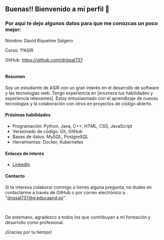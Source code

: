 ## Buenas!! Bienvenido a mi perfil 👋
### Por aquí te dejo algunos datos para que me conozcas un poco mejor:

Nombre: David Riquelme Salgero

Curso: 1ºASIR

GitHub: https://github.com/driqsal737
<br>
<br>

#### Resumen

Soy un estudiante de ASIR con un gran interés en el desarrollo de software y las tecnologías web. Tengo experiencia en [enumera tus habilidades y experiencia relevantes]. Estoy entusiasmado con el aprendizaje de nuevas tecnologías y la colaboración con otros en proyectos de código abierto.<br>
#### Próximas habilidades
<ul>
    <li>Programación: Python, Java, C++, HTML, CSS, JavaScript</li>
    <li>Versionado de código: Git, GitHub</li>
    <li>Bases de datos: MySQL, PostgreSQL</li>
    <li>Herramientas: Docker, Kubernetes</li>
</ul>

#### Enlaces de interés

- [LinkedIn](https://es.linkedin.com/in/david-riquelme-salguero-436872258)

#### Contacto

Si te interesa colaborar conmigo o tienes alguna pregunta, no dudes en contactarme a través de GitHub o por correo electrónico a "driqsal737@g.educaand.es".

<br>

De antemano, agradezco a todos los que contribuyan a mi formación y desarrollo como profesional.

¡Gracias por tu tiempo!
<!--
**driqsal737/driqsal737** is a ✨ _special_ ✨ repository because its `README.md` (this file) appears on your GitHub profile.

Here are some ideas to get you started:

- 🔭 I’m currently working on ...
- 🌱 I’m currently learning ...
- 👯 I’m looking to collaborate on ...
- 🤔 I’m looking for help with ...
- 💬 Ask me about ...
- 📫 How to reach me: ...
- 😄 Pronouns: ...
- ⚡ Fun fact: ...
-->
